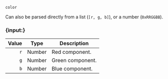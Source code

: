 `color`

Can also be parsed directly from a list (`[r, g, b]`), or a number (`0xRRGGBB`).


### {input:}

| Value | Type   | Description      |
|------:|--------|------------------|
| `r`   | Number | Red component.   |
| `g`   | Number | Green component. |
| `b`   | Number | Blue component.  |